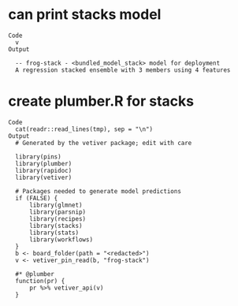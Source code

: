 # can print stacks model

    Code
      v
    Output
      
      -- frog-stack - <bundled_model_stack> model for deployment 
      A regression stacked ensemble with 3 members using 4 features

# create plumber.R for stacks

    Code
      cat(readr::read_lines(tmp), sep = "\n")
    Output
      # Generated by the vetiver package; edit with care
      
      library(pins)
      library(plumber)
      library(rapidoc)
      library(vetiver)
      
      # Packages needed to generate model predictions
      if (FALSE) {
          library(glmnet)
          library(parsnip)
          library(recipes)
          library(stacks)
          library(stats)
          library(workflows)
      }
      b <- board_folder(path = "<redacted>")
      v <- vetiver_pin_read(b, "frog-stack")
      
      #* @plumber
      function(pr) {
          pr %>% vetiver_api(v)
      }

